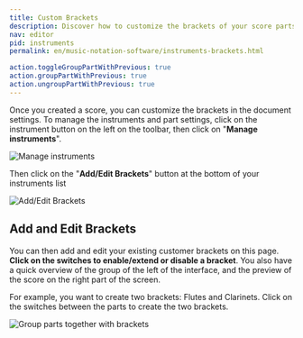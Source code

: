 ```yaml
---
title: Custom Brackets
description: Discover how to customize the brackets of your score parts
nav: editor
pid: instruments
permalink: en/music-notation-software/instruments-brackets.html

action.toggleGroupPartWithPrevious: true
action.groupPartWithPrevious: true
action.ungroupPartWithPrevious: true
---
```


Once you created a score, you can customize the brackets in the document settings. To manage the instruments and part settings, click on the instrument button on the left on the toolbar, then click on "**Manage instruments**".

![Manage instruments](/help/assets/img/editor/manage-instruments.png)

Then click on the "**Add/Edit Brackets**" button at the bottom of your instruments list

![Add/Edit Brackets](/help/assets/img/editor/brackets-edit-btn.png)

## Add and Edit Brackets

You can then add and edit your existing customer brackets on this page. **Click on the switches to enable/extend or disable a bracket**.
You also have a quick overview of the group of the left of the interface, and the preview of the score on the right part of the screen.

For example, you want to create two brackets: Flutes and Clarinets. Click on the switches between the parts to create the two brackets.

![Group parts together with brackets](/help/assets/img/editor/brackets-example.png)
